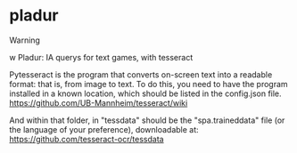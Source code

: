 # pladur

> [!warning]
> w
Pladur: IA querys for text games, with tesseract

Pytesseract is the program that converts on-screen text into a readable format: that is, from image to text.
To do this, you need to have the program installed in a known location, which should be listed in the config.json file.
https://github.com/UB-Mannheim/tesseract/wiki

And within that folder, in "tessdata" should be the "spa.traineddata" file (or the language of your preference), downloadable at:
https://github.com/tesseract-ocr/tessdata
